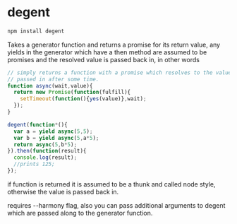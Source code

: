 degent
===

```bash
npm install degent
```

Takes a generator function and returns a promise for its return value, any yields in the generator which have a then method are assumed to be promises and the resolved value is passed back in, in other words

```javascript
// simply returns a function with a promise which resolves to the value
// passed in after some time.
function async(wait,value){
  return new Promise(function(fulfill){
    setTimeout(function(){yes(value)},wait);
  });
}

degent(function*(){
  var a = yield async(5,5);
  var b = yield async(5,a*5);
  return async(5,b*5);
}).then(function(result){
  console.log(result);
  //prints 125;
});
``` 

if function is returned it is assumed to be a thunk and called node style, otherwise the value is passed back in.

requires --harmony flag, also you can pass additional arguments to degent which are passed along to the generator function.